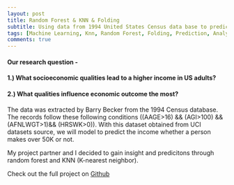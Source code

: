 ```yaml
---
layout: post
title: Random Forest & KNN & Folding 
subtitle: Using data from 1994 United States Census data base to predict income
tags: [Machine Learning, Knn, Random Forest, Folding, Prediction, Analysis]
comments: true
---
```


#### Our research question -
#### 1.) What socioeconomic qualities lead to a higher income in US adults? 
#### 2.) What qualities influence economic outcome the most?



The data was extracted by Barry Becker from the 1994 Census database. The records follow these following conditions  ((AAGE>16) && (AGI>100) && (AFNLWGT>1)&& (HRSWK>0)). With this dataset obtained from UCI datasets source, we will model to predict the income whether a person makes over 50K or not. 


My project partner and I decided to gain insight and predicitons through random forest and KNN (K-nearest neighbor).




Check out the full project on [Github](https://github.com/sunny7x7/Pstat131ProjectMachineLearning)
